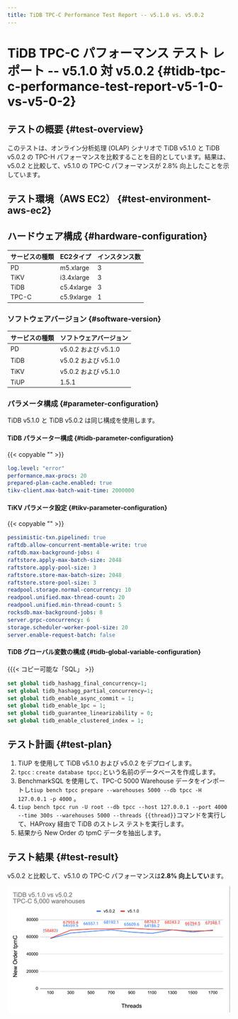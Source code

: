 ```yaml
---
title: TiDB TPC-C Performance Test Report -- v5.1.0 vs. v5.0.2
---
```


# TiDB TPC-C パフォーマンス テスト レポート -- v5.1.0 対 v5.0.2 {#tidb-tpc-c-performance-test-report-v5-1-0-vs-v5-0-2}

## テストの概要 {#test-overview}

このテストは、オンライン分析処理 (OLAP) シナリオで TiDB v5.1.0 と TiDB v5.0.2 の TPC-H パフォーマンスを比較することを目的としています。結果は、v5.0.2 と比較して、v5.1.0 の TPC-C パフォーマンスが 2.8% 向上したことを示しています。

## テスト環境（AWS EC2） {#test-environment-aws-ec2}

## ハードウェア構成 {#hardware-configuration}

| サービスの種類 | EC2タイプ     | インスタンス数 |
| :------ | :--------- | :------ |
| PD      | m5.xlarge  | 3       |
| TiKV    | i3.4xlarge | 3       |
| TiDB    | c5.4xlarge | 3       |
| TPC-C   | c5.9xlarge | 1       |

### ソフトウェアバージョン {#software-version}

| サービスの種類 | ソフトウェアバージョン       |
| :------ | :---------------- |
| PD      | v5.0.2 および v5.1.0 |
| TiDB    | v5.0.2 および v5.1.0 |
| TiKV    | v5.0.2 および v5.1.0 |
| TiUP    | 1.5.1             |

### パラメータ構成 {#parameter-configuration}

TiDB v5.1.0 と TiDB v5.0.2 は同じ構成を使用します。

#### TiDB パラメーター構成 {#tidb-parameter-configuration}

{{< copyable "" >}}

```yaml
log.level: "error"
performance.max-procs: 20
prepared-plan-cache.enabled: true
tikv-client.max-batch-wait-time: 2000000
```

#### TiKV パラメータ設定 {#tikv-parameter-configuration}

{{< copyable "" >}}

```yaml
pessimistic-txn.pipelined: true
raftdb.allow-concurrent-memtable-write: true
raftdb.max-background-jobs: 4
raftstore.apply-max-batch-size: 2048
raftstore.apply-pool-size: 3
raftstore.store-max-batch-size: 2048
raftstore.store-pool-size: 3
readpool.storage.normal-concurrency: 10
readpool.unified.max-thread-count: 20
readpool.unified.min-thread-count: 5
rocksdb.max-background-jobs: 8
server.grpc-concurrency: 6
storage.scheduler-worker-pool-size: 20
server.enable-request-batch: false
```

#### TiDB グローバル変数の構成 {#tidb-global-variable-configuration}

{{{&lt; コピー可能な「SQL」 &gt;}}

```sql
set global tidb_hashagg_final_concurrency=1;
set global tidb_hashagg_partial_concurrency=1;
set global tidb_enable_async_commit = 1;
set global tidb_enable_1pc = 1;
set global tidb_guarantee_linearizability = 0;
set global tidb_enable_clustered_index = 1;
```

## テスト計画 {#test-plan}

1.  TiUP を使用して TiDB v5.1.0 および v5.0.2 をデプロイします。
2.  `tpcc` : `create database tpcc;`という名前のデータベースを作成します。
3.  BenchmarkSQL を使用して、TPC-C 5000 Warehouse データをインポートし`tiup bench tpcc prepare --warehouses 5000 --db tpcc -H 127.0.0.1 -p 4000` 。
4.  `tiup bench tpcc run -U root --db tpcc --host 127.0.0.1 --port 4000 --time 300s --warehouses 5000 --threads {{thread}}`コマンドを実行して、HAProxy 経由で TiDB のストレス テストを実行します。
5.  結果から New Order の tpmC データを抽出します。

## テスト結果 {#test-result}

v5.0.2 と比較して、v5.1.0 の TPC-C パフォーマンスは**2.8% 向上してい**ます。

![TPC-C](/media/tpcc_v510_vs_v502.png)
